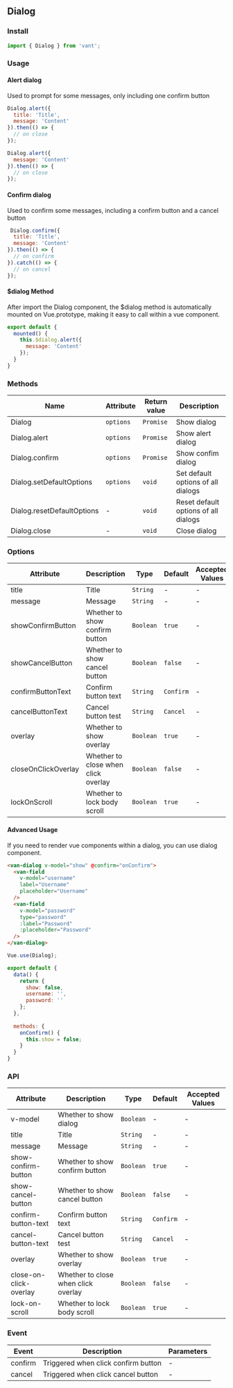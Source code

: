 ## Dialog

### Install

```js
import { Dialog } from 'vant';
```

### Usage

#### Alert dialog
Used to prompt for some messages, only including one confirm button

```javascript
Dialog.alert({
  title: 'Title',
  message: 'Content'
}).then(() => {
  // on close
});

Dialog.alert({
  message: 'Content'
}).then(() => {
  // on close
});
```

#### Confirm dialog
Used to confirm some messages, including a confirm button and a cancel button

```javascript
 Dialog.confirm({
  title: 'Title',
  message: 'Content'
}).then(() => {
  // on confirm
}).catch(() => {
  // on cancel
});
```

#### $dialog Method
After import the Dialog component, the $dialog method is automatically mounted on Vue.prototype, making it easy to call within a vue component.

```js
export default {
  mounted() {
    this.$dialog.alert({
      message: 'Content'
    });
  }
}
```

### Methods

| Name | Attribute | Return value | Description |
|-----------|-----------|-----------|-------------|
| Dialog | `options` | `Promise` | Show dialog |
| Dialog.alert | `options` | `Promise` | Show alert dialog |
| Dialog.confirm | `options` | `Promise` | Show confim dialog |
| Dialog.setDefaultOptions | `options` | `void` | Set default options of all dialogs |
| Dialog.resetDefaultOptions | - | `void` | Reset default options of all dialogs |
| Dialog.close | - | `void` | Close dialog |

### Options

| Attribute | Description | Type | Default | Accepted Values |
|-----------|-----------|-----------|-------------|-------------|
| title | Title | `String` | - | - |
| message | Message | `String` | - | - |
| showConfirmButton | Whether to show confirm button | `Boolean` |  `true` | - |
| showCancelButton | Whether to show cancel button | `Boolean` |  `false` | - |
| confirmButtonText | Confirm button text | `String` |  `Confirm` | - |
| cancelButtonText | Cancel button test | `String` | `Cancel` | - |
| overlay | Whether to show overlay | `Boolean` | `true` | - |
| closeOnClickOverlay | Whether to close when click overlay | `Boolean` | `false` | - |
| lockOnScroll | Whether to lock body scroll | `Boolean` | `true` | - |

#### Advanced Usage
If you need to render vue components within a dialog, you can use dialog component.

```html
<van-dialog v-model="show" @confirm="onConfirm">
  <van-field
    v-model="username"
    label="Username"
    placeholder="Username"
  />
  <van-field
    v-model="password"
    type="password"
    :label="Password"
    :placeholder="Password"
  />
</van-dialog>
```

```js
Vue.use(Dialog);

export default {
  data() {
    return {
      show: false,
      username: '',
      password: ''
    };
  },
  
  methods: {
    onConfirm() {
      this.show = false;
    }
  }
}
```

### API

| Attribute | Description | Type | Default | Accepted Values |
|-----------|-----------|-----------|-------------|-------------|
| v-model | Whether to show dialog | `Boolean` | - | - |
| title | Title | `String` | - | - |
| message | Message | `String` | - | - |
| show-confirm-button | Whether to show confirm button | `Boolean` |  `true` | - |
| show-cancel-button | Whether to show cancel button | `Boolean` |  `false` | - |
| confirm-button-text | Confirm button text | `String` |  `Confirm` | - |
| cancel-button-text | Cancel button test | `String` | `Cancel` | - |
| overlay | Whether to show overlay | `Boolean` | `true` | - |
| close-on-click-overlay | Whether to close when click overlay | `Boolean` | `false` | - |
| lock-on-scroll | Whether to lock body scroll | `Boolean` | `true` | - |

### Event

| Event | Description | Parameters |
|-----------|-----------|-----------|
| confirm | Triggered when click confirm button | - |
| cancel | Triggered when click cancel button | - |